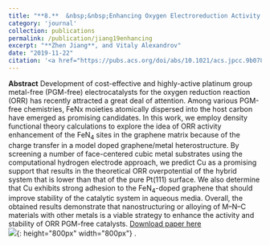 ```yaml
---
title: "**8.**  &nbsp;&nbsp;Enhancing Oxygen Electroreduction Activity of Single-Site Fe-N-C Catalysts by a Metal Support." 
category: 'journal'
collection: publications
permalink: /publication/jiang19enhancing
excerpt: "**Zhen Jiang**, and Vitaly Alexandrov"
date: "2019-11-22"
citation: '<a href="https://pubs.acs.org/doi/abs/10.1021/acs.jpcc.9b07860"> <span style="color: blue"><i><B>J. Phys. Chem. C</B></i></span> 123, 30335-30340 (2019) </a>'
---
```

**Abstract** Development of cost-effective and highly-active platinum group metal-free (PGM-free) electrocatalysts for the oxygen reduction reaction (ORR) has recently attracted a great deal of attention. Among various PGM-free chemistries, FeNx moieties atomically dispersed into the host carbon have emerged as promising candidates. In this work, we employ density functional theory calculations to explore the idea of ORR activity enhancement of the FeN<sub>4</sub> sites in the graphene matrix because of the charge transfer in a model doped graphene/metal heterostructure. By screening a number of face-centered cubic metal substrates using the computational hydrogen electrode approach, we predict Cu as a promising support that results in the theoretical ORR overpotential of the hybrid system that is lower than that of the pure Pt(111) surface. We also determine that Cu exhibits strong adhesion to the FeN<sub>4</sub>-doped graphene that should improve stability of the catalytic system in aqueous media. Overall, the obtained results demonstrate that nanostructuring or alloying of M–N–C materials with other metals is a viable strategy to enhance the activity and stability of ORR PGM-free catalysts.
[Download paper here](https://github.com/ZhenJiang16/personal/tree/master/files/jiang19enhancing.pdf)
<br/>![]({{site.baseurl}}/images/jiang19enhancing.gif){: height="800px" width="800px"} .
